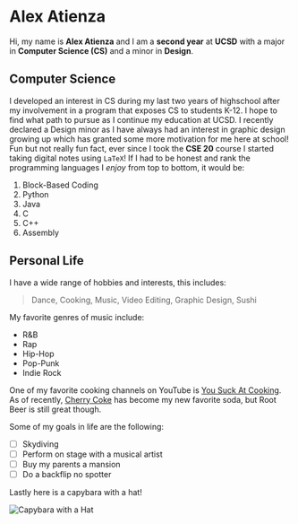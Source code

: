 # Alex Atienza
Hi, my name is **Alex Atienza** and I am a **second year** at **UCSD** with a major in **Computer Science (CS)** and a minor in **Design**.
## Computer Science
I developed an interest in CS during my last two years of highschool after my involvement in a program that exposes CS to students K-12. I hope to find what path to pursue as I continue my education at UCSD. I recently declared a Design minor as I have always had an interest in graphic design growing up which has granted some more motivation for me here at school! Fun but not really fun fact, ever since I took the **CSE 20** course I started taking digital notes using `LaTeX`! If I had to be honest and rank the programming languages I _enjoy_ from top to bottom, it would be:
1. Block-Based Coding
2. Python
3. Java
4. C
5. C++
6. Assembly

## Personal Life
I have a wide range of hobbies and interests, this includes:
> Dance, Cooking, Music, Video Editing, Graphic Design, Sushi

My favorite genres of music include:
- R&B
- Rap
- Hip-Hop
- Pop-Punk
- Indie Rock


One of my favorite cooking channels on YouTube is [You Suck At Cooking](https://www.youtube.com/@yousuckatcooking). 
As of recently, [Cherry Coke](images/cherrycoke.jpeg) has become my new favorite soda, but Root Beer is still great though.

Some of my goals in life are the following:
- [ ] Skydiving
- [ ] Perform on stage with a musical artist
- [ ] Buy my parents a mansion
- [ ] Do a backflip no spotter

Lastly here is a capybara with a hat!



![Capybara with a Hat](https://images.pexels.com/photos/14191547/pexels-photo-14191547.jpeg?auto=compress&cs=tinysrgb&w=1260&h=750&dpr=1)
